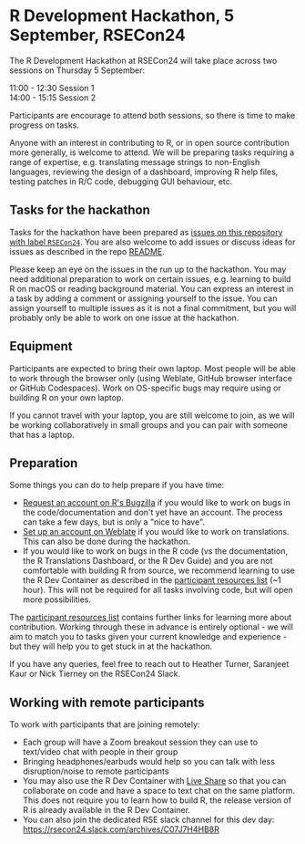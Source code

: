 # R Development Hackathon, 5 September, RSECon24

The R Development Hackathon at RSECon24 will take place across two sessions on Thursday 5 September:

11:00 - 12:30 Session 1  
14:00 - 15:15 Session 2

Participants are encourage to attend both sessions, so there is time to make progress on tasks.

Anyone with an interest in contributing to R, or in open source contribution more generally, is welcome to attend. We will be preparing tasks requiring a range of expertise, e.g. translating message strings to non-English languages, reviewing the design of a dashboard, improving R help files, testing patches in R/C code, debugging GUI behaviour, etc.

## Tasks for the hackathon

Tasks for the hackathon have been prepared as [issues on this repository with label `RSECon24`](https://github.com/r-devel/r-dev-day/issues?q=is%3Aissue+is%3Aopen+label%3ARSECon24). You are also welcome to add issues or discuss ideas for issues as described in the repo [README](https://github.com/r-devel/r-dev-day/blob/main/README.md).

Please keep an eye on the issues in the run up to the hackathon. You may need additional preparation to work on certain issues, e.g. learning to build R on macOS or reading background material. You can express an interest in a task by adding a comment or assigning yourself to the issue. You can assign yourself to multiple issues as it is not a final commitment, but you will probably only be able to work on one issue at the hackathon.

## Equipment

Participants are expected to bring their own laptop. Most people will be able to work through the browser only (using Weblate, GitHub browser interface or GitHub Codespaces). Work on OS-specific bugs may require using or building R on your own laptop.

If you cannot travel with your laptop, you are still welcome to join, as we will be working collaboratively in small groups and you can pair with someone that has a laptop.

## Preparation

Some things you can do to help prepare if you have time:

 - [Request an account on R's Bugzilla](https://contributor.r-project.org/rdevguide/IssueTrack.html#bugzilla-account) if you would like to work on bugs in the code/documentation and don't yet have an account. The process can take a few days, but is only a "nice to have".
 - [Set up an account on Weblate](https://translate.rx.studio/projects/r-project/) if you would like to work on translations. This can also be done during the hackathon.
 - If you would like to work on bugs in the R code (vs the documentation, the R Translations Dashboard, or the R Dev Guide) and you are not comfortable with building R from source, we recommend learning to use the R Dev Container as described in the [participant resources list](../../blob/main/participant_resource_list.md) (~1 hour). This will not be required for all tasks involving code, but will open more possibilities.

The [participant resources list](https://github.com/r-devel/r-dev-day/blob/main/participant_resource_list.md) contains further links for learning more about contribution. Working through these in advance is entirely optional - we will aim to match you to tasks given your current knowledge and experience - but they will help you to get stuck in at the hackathon.

If you have any queries, feel free to reach out to Heather Turner, Saranjeet Kaur or Nick Tierney on the RSECon24 Slack.

## Working with remote participants

To work with participants that are joining remotely:

* Each group will have a Zoom breakout session they can use to text/video chat with people in their group
* Bringing headphones/earbuds would help so you can talk with less disruption/noise to remote participants
* You may also use the R Dev Container with [Live Share](https://contributor.r-project.org/r-dev-env/container_setup/live_share/) so that you can collaborate on code and have a space to text chat on the same platform. This does not require you to learn how to build R, the release version of R is already available in the R Dev Container.
* You can also join the dedicated RSE slack channel for this dev day: https://rsecon24.slack.com/archives/C07J7H4HB8R 

